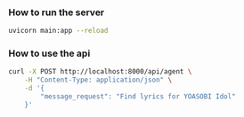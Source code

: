 ### How to run the server

```sh
uvicorn main:app --reload
```

### How to use the api

```sh
curl -X POST http://localhost:8000/api/agent \
    -H "Content-Type: application/json" \
    -d '{
        "message_request": "Find lyrics for YOASOBI Idol"
    }'
```
